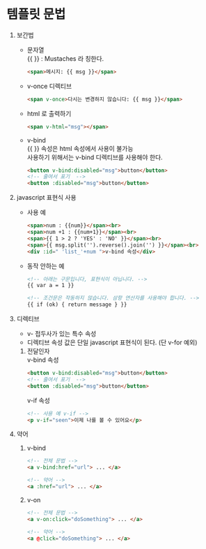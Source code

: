 # 템플릿 문법
1. 보간법 
    - 문자열    
        {{ }} : Mustaches 라 칭한다. 
        ```html
        <span>메시지: {{ msg }}</span>
        ```
    - v-once 디렉티브 
        ```html
        <span v-once>다시는 변경하지 않습니다: {{ msg }}</span>
        ```
    - html 로 출력하기 
        ```html
        <span v-html="msg"></span>
        ```
    - v-bind    
        {{ }} 속성은 html 속성에서 사용이 불가능    
        사용하기 위해서는 v-bind 디렉티브를 사용해야 한다. 
        ```html
        <button v-bind:disabled="msg">button</button>
        <!-- 줄여서 표기  -->
        <button :disabled="msg">button</button>
        ```
2. javascript 표현식 사용
    - 사용 예
        ```html
        <span>num : {{num}}</span><br>
        <span>num +1 : {{num+1}}</span><br>
        <span>{{ 1 > 2 ? 'YES' : 'NO' }}</span><br>
        <span>{{ msg.split('').reverse().join('') }}</span><br>
        <div :id=" 'list_'+num ">v-bind 속성</div>
        ```
    - 동작 안하는 예
        ```html
        <!-- 아래는 구문입니다, 표현식이 아닙니다. -->
        {{ var a = 1 }}

        <!-- 조건문은 작동하지 않습니다. 삼항 연산자를 사용해야 합니다. -->
        {{ if (ok) { return message } }}
        ```

3. 디렉티브     
    - v- 접두사가 있는 특수 속성  
    - 디렉티브 속성 값은 단일 javascript 표현식이 된다. (단 v-for 예외)
    

    1. 전달인자     
        v-bind 속성
         ```html
        <button v-bind:disabled="msg">button</button>
        <!-- 줄여서 표기  -->
        <button :disabled="msg">button</button>
        ```
        v-if 속성       
        ```html
        <!-- 사용 예 v-if -->
        <p v-if="seen">이제 나를 볼 수 있어요</p>
        ```
4. 약어
    1. v-bind
        ```html
        <!-- 전체 문법 -->
        <a v-bind:href="url"> ... </a>

        <!-- 약어 -->
        <a :href="url"> ... </a>
        ```
    2. v-on 
        ```html
        <!-- 전체 문법 -->
        <a v-on:click="doSomething"> ... </a>

        <!-- 약어 -->
        <a @click="doSomething"> ... </a>
        ```
    
